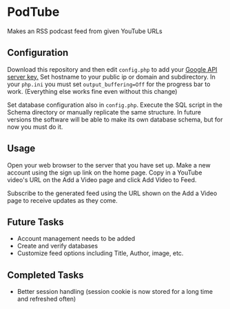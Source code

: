# PodTube
Makes an RSS podcast feed from given YouTube URLs

## Configuration
Download this repository and then edit `config.php` to add your [Google API server key.](https://console.developers.google.com/apis/credentials)
Set hostname to your public ip or domain and subdirectory.
In your `php.ini` you must set `output_buffering=Off` for the progress bar to work. (Everything else works fine even without this change)

Set database configuration also in `config.php`. Execute the SQL script in the Schema directory or manually replicate the same structure. In future versions the software will be able to make its own database schema, but for now you must do it.

## Usage
Open your web browser to the server that you have set up. Make a new account using the sign up link on the home page. Copy in a YouTube video's URL on the Add a Video page and click Add Video to Feed.

Subscribe to the generated feed using the URL shown on the Add a Video page to receive updates as they come.

## Future Tasks
- Account management needs to be added
- Create and verify databases
- Customize feed options including Title, Author, image, etc.

## Completed Tasks
- Better session handling (session cookie is now stored for a long time and refreshed often)
